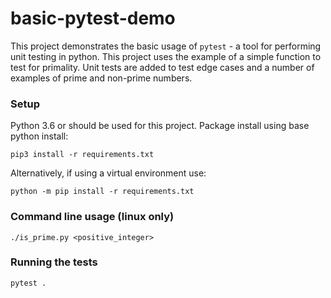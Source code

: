 # basic-pytest-demo
This project demonstrates the basic usage of `pytest` - a tool
for performing unit testing in python. This project
uses the example of a simple function to test for primality. Unit
tests are added to test edge cases and a number of examples of prime
and non-prime numbers.

### Setup
Python 3.6 or should be used for this project. 
Package install using base python install:
```shell script
pip3 install -r requirements.txt
```

Alternatively, if using a virtual environment use:
```shell script
python -m pip install -r requirements.txt
```

### Command line usage (linux only)

```shell script
./is_prime.py <positive_integer>
```

### Running the tests
```shell script
pytest .
```
